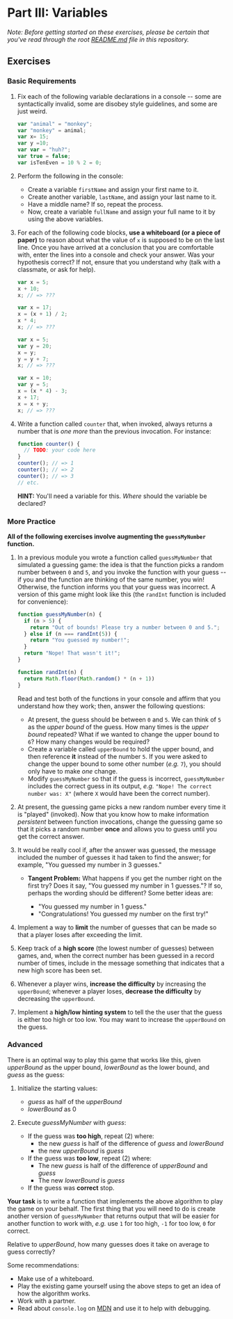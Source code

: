 # Part III: Variables

*Note: Before getting started on these exercises, please be certain that you've read through the root [README.md](../README.md) file in this repository.*

## Exercises

### Basic Requirements

1. Fix each of the following variable declarations in a console -- some are
   syntactically invalid, some are disobey style guidelines, and some are just
   weird.

   ```js
   var "animal" = "monkey";
   var "monkey" = animal;
   var x= 15;
   var y =10;
   var var = "huh?";
   var true = false;
   var isTenEven = 10 % 2 = 0;
   ```

2. Perform the following in the console:

   + Create a variable `firstName` and assign your first name to it.
   + Create another variable, `lastName`, and assign your last name to it.
   + Have a middle name? If so, repeat the process.
   + Now, create a variable `fullName` and assign your full name to it by using
     the above variables.


3. For each of the following code blocks, **use a whiteboard (or a piece of paper)** to reason about
   what the value of `x` is supposed to be on the last line. Once you have
   arrived at a conclusion that you are comfortable with, enter the lines into a
   console and check your answer. Was your hypothesis correct? If not, ensure
   that you understand why (talk with a classmate, or ask for help).

   ```js
   var x = 5;
   x + 10;
   x; // => ???
   ```

   ```js
   var x = 17;
   x = (x + 1) / 2;
   x * 4;
   x; // => ???
   ```

   ```js
   var x = 5;
   var y = 20;
   x = y;
   y = y + 7;
   x; // => ???
   ```

   ```js
   var x = 10;
   var y = 5;
   x = (x * 4) - 3;
   x + 17;
   x = x + y;
   x; // => ???
   ```

4. Write a function called `counter` that, when invoked, always returns a number
   that is *one more* than the previous invocation. For instance:

   ```js
   function counter() {
     // TODO: your code here
   }
   counter(); // => 1
   counter(); // => 2
   counter(); // => 3
   // etc.
   ```

   **HINT:** You'll need a variable for this. *Where* should the variable be
   declared?

### More Practice

**All of the following exercises involve augmenting the `guessMyNumber` function.**

1. In a previous module you wrote a function called `guessMyNumber` that
   simulated a guessing game: the idea is that the function picks a random
   number between `0` and `5`, and you invoke the function with your guess -- if
   you and the function are thinking of the same number, you win! Otherwise, the
   function informs you that your guess was incorrect. A version of this game
   might look like this (the `randInt` function is included for convenience):

   ```js
   function guessMyNumber(n) {
     if (n > 5) {
       return "Out of bounds! Please try a number between 0 and 5.";
     } else if (n === randInt(5)) {
       return "You guessed my number!";
     }
     return "Nope! That wasn't it!";
   }

   function randInt(n) {
     return Math.floor(Math.random() * (n + 1))
   }
   ```

   Read and test both of the functions in your console and
   affirm that you understand how they work; then, answer the following
   questions:

   + At present, the guess should be between `0` and `5`. We can think of `5` as
     the *upper bound* of the guess. How many times is the *upper bound*
     repeated? What if we wanted to change the upper bound to `6`? How many
     changes would be required?
   + Create a variable called `upperBound` to hold the upper bound, and then
     reference **it** instead of the number `5`. If you were asked to change the
     upper bound to some other number (*e.g.* `7`), you should only have to make
     *one* change.
   + Modify `guessMyNumber` so that if the guess is incorrect, `guessMyNumber`
     includes the correct guess in its output, *e.g.* `"Nope! The correct number
     was: X"` (where `X` would have been the correct number).


2. At present, the guessing game picks a new random number every time it is
   "played" (invoked). Now that you know how to make information *persistent*
   between function invocations, change the guessing game so that it picks a
   random number **once** and allows you to guess until you get the correct
   answer.

3. It would be really cool if, after the answer was guessed, the message
   included the number of guesses it had taken to find the answer; for example,
   "You guessed my number in 3 guesses."

   + **Tangent Problem:** What happens if you get the number right on the
     first try? Does it say, "You guessed my number in 1 guesses."? If so,
     perhaps the wording should be different? Some better ideas are:

     + "You guessed my number in 1 guess."
     + "Congratulations! You guessed my number on the first try!"


4. Implement a way to **limit** the number of guesses that can be made so that a
   player loses after exceeding the limit.

5. Keep track of a **high score** (the lowest number of guesses) between games,
   and, when the correct number has been guessed in a record number of times,
   include in the message something that indicates that a new high score has
   been set.

6. Whenever a player wins, **increase the difficulty** by increasing the
   `upperBound`; whenever a player loses, **decrease the difficulty** by
   decreasing the `upperBound`.

7. Implement a **high/low hinting system** to tell the the user that the guess
   is either too high or too low. You may want to increase the `upperBound` on
   the guess.

### Advanced

There is an optimal way to play this game that works like this, given
*upperBound* as the upper bound, *lowerBound* as the lower bound, and *guess* as
the guess:

1. Initialize the starting values:

   - *guess* as half of the *upperBound*
   - *lowerBound* as 0


2. Execute *guessMyNumber* with *guess*:

    + If the guess was **too high**, repeat (2) where:
      - the new *guess* is half of the difference of *guess* and *lowerBound*
      - the new *upperBound* is *guess*
    + If the guess was **too low**, repeat (2) where:
      - The new *guess* is half of the difference of *upperBound* and *guess*
      - The new *lowerBound* is *guess*
    + If the guess was **correct** stop.

**Your task** is to write a function that implements the above algorithm
to play the game on your behalf. The first thing that you will need to
do is create another version of `guessMyNumber` that returns output that
will be easier for another function to work with, *e.g.* use `1` for too
high, `-1` for too low, `0` for correct.

Relative to *upperBound*, how many guesses does it take on average to
guess correctly?

Some recommendations:

  + Make use of a whiteboard.
  + Play the existing game yourself using the above steps to get an
    idea of how the algorithm works.
  + Work with a partner.
  + Read about `console.log` on
    [MDN](https://developer.mozilla.org/en-US/docs/Web/API/Console/log)
    and use it to help with debugging.


